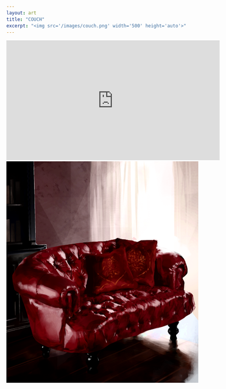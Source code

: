 ```yaml
---
layout: art
title: "COUCH"
excerpt: "<img src='/images/couch.png' width='500' height='auto'>"
---
```

<iframe width="560" height="315" src="https://www.youtube.com/embed/5aMY8M7cHtQ?si=qbeCWDrn8XOnbS83" title="YouTube video player" frameborder="0" allow="accelerometer; autoplay; clipboard-write; encrypted-media; gyroscope; picture-in-picture; web-share" referrerpolicy="strict-origin-when-cross-origin" allowfullscreen></iframe>

<img src='/images/couch.png'>